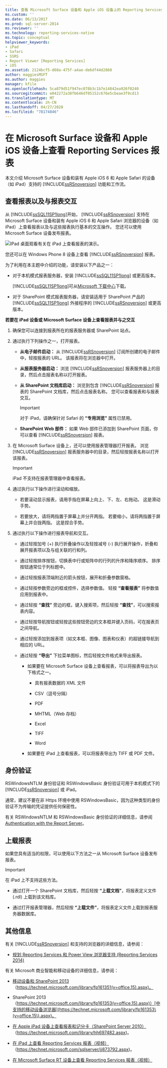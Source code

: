 ```yaml
---
title: 查看 Microsoft Surface 设备和 Apple iOS 设备上的 Reporting Services 报告 |Microsoft Docs
ms.custom: ''
ms.date: 06/13/2017
ms.prod: sql-server-2014
ms.reviewer: ''
ms.technology: reporting-services-native
ms.topic: conceptual
helpviewer_keywords:
- iPad
- Safari
- SSRS
- Report Viewer [Reporting Services]
- iOS
ms.assetid: 2124bcf5-d60a-475f-a4ae-de6df44d2860
author: maggiesMSFT
ms.author: maggies
manager: kfile
ms.openlocfilehash: 5ca879d51f947ec078b3c1b7e14842ea926f0240
ms.sourcegitcommit: e042272a38fb646df05152c676e5cbeae3f9cd13
ms.translationtype: MT
ms.contentlocale: zh-CN
ms.lasthandoff: 04/27/2020
ms.locfileid: "78174846"
---
```

# <a name="view-reporting-services-reports-on-microsoft-surface-devices-and--apple-ios-devices"></a>在 Microsoft Surface 设备和 Apple iOS 设备上查看 Reporting Services 报表
  本文介绍 Microsoft Surface 设备和装有 Apple iOS 6 和 Apple Safari 的设备（如 iPad）支持的 [!INCLUDE[ssRSnoversion](../includes/ssrsnoversion-md.md)] 功能和工作流。

## <a name="view-and-interact-with-reports"></a>查看报表以及与报表交互
 从 [!INCLUDE[ssSQL11SP1long](../includes/sssql11sp1long-md.md)]开始， [!INCLUDE[ssRSnoversion](../includes/ssrsnoversion-md.md)] 支持在 Microsoft Surface 设备和装有 Apple iOS 6 和 Apple Safari 浏览器的设备（如 iPad）上查看报表以及与这些报表执行基本的交互操作。 您还可以使用 Microsoft Surface 设备发布报表。

 ![IPad 桌面](media/videothumbnail.jpg "IPad 桌面")观看有关在 iPad 上查看报表的演示。

 您还可以在 Windows Phone 8 设备上查看 [!INCLUDE[ssRSnoversion](../includes/ssrsnoversion-md.md)] 报表。

 为了利用在本主题中介绍的功能，请安装以下产品之一：

-   对于本机模式报表服务器，安装 [!INCLUDE[ssSQL11SP1long](../includes/sssql11sp1long-md.md)] 或更高版本。

     [!INCLUDE[ssSQL11SP1long](../includes/sssql11sp1long-md.md)]可从[Microsoft 下载中心](https://www.microsoft.com/download/details.aspx?id=35575)下载。

-   对于 SharePoint 模式报表服务器，请安装适用于 SharePoint 产品的 [!INCLUDE[ssSQL11SP1long](../includes/sssql11sp1long-md.md)] 外接程序的 [!INCLUDE[ssRSnoversion](../includes/ssrsnoversion-md.md)] 或更高版本。

 **若要在 iPad 设备或 Microsoft Surface 设备上查看报表并与之交互**

1.  确保您可以连接到报表所在的报表服务器或 SharePoint 站点。

2.  通过执行下列操作之一，打开报表。

    -   **从电子邮件启动：** 从 [!INCLUDE[ssRSnoversion](../includes/ssrsnoversion-md.md)] 订阅所创建的电子邮件中，轻按报表的 URL。 该报表将在浏览器中打开。

    -   **从报表服务器启动：** 浏览 [!INCLUDE[ssRSnoversion](../includes/ssrsnoversion-md.md)] 报表服务器上的目录，然后点击报表名称以打开报表。

    -   **从 SharePoint 文档库启动：** 浏览到包含 [!INCLUDE[ssRSnoversion](../includes/ssrsnoversion-md.md)] 报表的 SharePoint 文档库，然后点击报表名称。 您可以查看报表和与报表交互。

        > [!IMPORTANT]
        >   对于 iPad，请确保针对 Safari 的 **“专用浏览”** 属性已禁用。

    -   **SharePoint Web 部件：** 如果 Web 部件已添加到 SharePoint 页面，你可以查看 [!INCLUDE[ssRSnoversion](../includes/ssrsnoversion-md.md)] 报表。

3.  在 Microsoft Surface 设备上，还可以使用报表管理器打开报表。 浏览 [!INCLUDE[ssRSnoversion](../includes/ssrsnoversion-md.md)] 报表服务器中的目录，然后轻按报表名称以打开该报表。

    > [!IMPORTANT]
    >  iPad 不支持在报表管理器中查看报表。

4.  通过执行以下操作进行滚动和缩放。

    -   若要滚动显示报表，请用手指在屏幕上向上、下、左、右拖动。 这是滑动手势。

    -   若要放大，请将两指置于屏幕上并分开两指。 若要缩小，请将两指置于屏幕上并合拢两指。 这是捏合手势。

5.  通过执行以下操作进行报表导航和交互。

    -   通过轻按加号 (+) 执行折叠操作以及轻按减号 (-) 执行展开操作，折叠和展开报表项以及与组关联的行和列。

    -   通过轻按排序按钮，切换表中行或矩阵中的行列的升序和降序顺序。 排序按钮通常位于列标题中。

    -   通过轻按报表顶端附近的箭头按钮，展开和折叠参数窗格。

    -   通过轻按参数旁边的框或控件，选择参数值。 轻按 **“查看报表”** 将参数值应用到报表中。

    -   通过轻按 **“查找”** 旁边的框，键入搜索项，然后轻按 **“查找”**，可以搜索报表内容。

    -   通过轻按导航按钮或轻按这些按钮旁边的文本框并键入页码，可在报表页之间导航。

    -   通过轻按添加到报表项（如文本框、图像、图表和仪表）的超链接导航到相应的 URL。

    -   通过轻按 **“导出”** 下拉菜单图标，然后轻按文件格式来导出报表。

        -   如果要在 Microsoft Surface 设备上查看报表，可以将报表导出为以下格式之一。

            -   具有报表数据的 XML 文件

            -   CSV（逗号分隔）

            -   PDF

            -   MHTML（Web 存档）

            -   Excel

            -   TIFF

            -   Word

        -   如果要在 iPad 上查看报表，可以将报表导出为 TIFF 或 PDF 文件。

## <a name="authentication"></a>身份验证
 RSWindowsNTLM 身份验证和 RSWindowsBasic 身份验证可用于本机模式下的 [!INCLUDE[ssRSnoversion](../includes/ssrsnoversion-md.md)] 或 iPad。

 通常，建议不要在非 Https 环境中使用 RSWindowsBasic，因为这种类型的身份验证不为传输的凭证提供任何保密性。

 有关 RSWindowsNTLM 和 RSWindowsBasic 身份验证的详细信息，请参阅 [Authentication with the Report Server](security/authentication-with-the-report-server.md)。

## <a name="uploading-reports"></a>上载报表
 如果您具有适当的权限，可以使用以下方法之一从 Microsoft Surface 设备发布报表。

> [!IMPORTANT]
>  在 iPad 上不支持这些方法。

-   通过打开一个 SharePoint 文档库，然后轻按 **“上载文档”**，将报表定义文件 (.rdl) 上载到该文档库。

-   通过打开报表管理器，然后轻按 **“上载文件”**，将报表定义文件上载到报表服务器数据库。

## <a name="additional-information"></a>其他信息
 有关 [!INCLUDE[ssRSnoversion](../includes/ssrsnoversion-md.md)] 和支持的浏览器的详细信息，请参阅：

-   [规划 Reporting Services 和 Power View 浏览器支持 &#40;Reporting Services 2014&#41;](../../2014/reporting-services/browser-support-for-reporting-services-and-power-view.md)

 有关 Microsoft 商业智能和移动设备的详细信息，请参阅：

-   [移动设备和 SharePoint 2013](https://technet.microsoft.com/library/fp161351\(v=office.15\).aspx) （https://technet.microsoft.com/library/fp161351(v=office.15).aspx)。

-   SharePoint 2013 （https://technet.microsoft.com/library/fp161353(v=office.15).aspx)）[中支持的移动设备浏览器](https://technet.microsoft.com/library/fp161353\(v=office.15\).aspx)。

-   [在 Apple iPad 设备上查看报表和记分卡（SharePoint Server 2010）](https://technet.microsoft.com/library/hh697482.aspx) （https://technet.microsoft.com/library/hh697482.aspx)。

-   [在 iPad 上查看 Reporting Services 报表（视频）](https://technet.microsoft.com/sqlserver/jj873792.aspx) （https://technet.microsoft.com/sqlserver/jj873792.aspx)。

-   [在 Microsoft Surface RT 设备上查看 Reporting Services 报表（视频）](https://technet.microsoft.com/sqlserver/dn146017)


